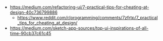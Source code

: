 - https://medium.com/refactoring-ui/7-practical-tips-for-cheating-at-design-40c736799886
  - https://www.reddit.com/r/programming/comments/7zfrtp/7_practical_tips_for_cheating_at_design/
- https://medium.com/sketch-app-sources/top-ui-inspirations-of-all-time-90cb37c61c45
